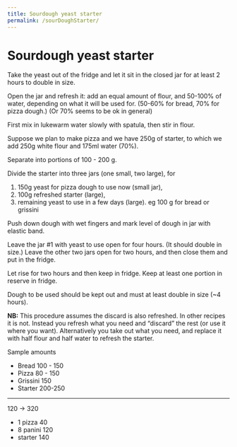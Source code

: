 ```yaml
---
title: Sourdough yeast starter
permalink: /sourDoughStarter/
---
```

# Sourdough yeast starter


Take the yeast out of the fridge and let it sit in the closed jar for at least 2 hours to double in size. 

Open the jar and refresh it: add an equal amount of flour, and 50-100% of water, depending on what it will be used for. (50-60% for bread, 70% for pizza dough.)
(Or 70% seems to be ok in general)

First mix in lukewarm water slowly with spatula, then stir in flour. 

Suppose we plan to make pizza and we have 250g of starter, to which we add 250g white flour and 175ml water (70%).

Separate into portions of 100 - 200 g. 


Divide the starter into three jars (one small, two large), for 

1. 150g yeast for pizza dough to use now (small jar),
2. 100g refreshed starter (large),
3. remaining yeast to use in a few days (large). eg 100 g for bread or grissini


Push down dough with wet fingers and mark level of dough in jar with elastic band. 

Leave the jar #1 with yeast to use open for four hours. (It should double in size.)
Leave the other two jars open for two hours, and then close them and put in the fridge.

Let rise for two hours and then keep in fridge. 
Keep at least one portion in reserve in fridge. 

Dough to be used should be kept out and must at least double in size (~4 hours). 



**NB:** This procedure assumes the discard is also refreshed.
In other recipes it is not. Instead you refresh what you need and “discard” the rest (or use it where you want). Alternatively you take out what you need, and replace it with half flour and half water to refresh the starter.


Sample amounts 

- Bread 100 - 150
- Pizza 80 - 150
- Grissini 150
- Starter 200-250

---

120 -> 320

- 1 pizza 40
- 8 panini 120
- starter 140


